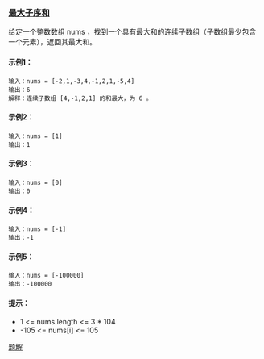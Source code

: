 ### [最大子序和](https://leetcode-cn.com/problems/maximum-subarray/)

给定一个整数数组 nums ，找到一个具有最大和的连续子数组（子数组最少包含一个元素），返回其最大和。

#### 示例1：
```
输入：nums = [-2,1,-3,4,-1,2,1,-5,4]
输出：6
解释：连续子数组 [4,-1,2,1] 的和最大，为 6 。
```

#### 示例2：
```
输入：nums = [1]
输出：1
```

#### 示例3：
```
输入：nums = [0]
输出：0
```

#### 示例4：
```
输入：nums = [-1]
输出：-1
```

#### 示例5：
```
输入：nums = [-100000]
输出：-100000
```

#### 提示：
- 1 <= nums.length <= 3 * 104
- -105 <= nums[i] <= 105

[题解](https://github.com/WavyPeng/happy-together/blob/main/algorithm/array/src/main/java/com/array/solution/MaximumSubarray.java)
